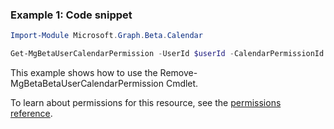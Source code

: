 ### Example 1: Code snippet

```powershellImport-Module Microsoft.Graph.Beta.Calendar

Get-MgBetaUserCalendarPermission -UserId $userId -CalendarPermissionId $calendarPermissionId
```
This example shows how to use the Remove-MgBetaBetaUserCalendarPermission Cmdlet.
To learn about permissions for this resource, see the [permissions reference](/graph/permissions-reference).


